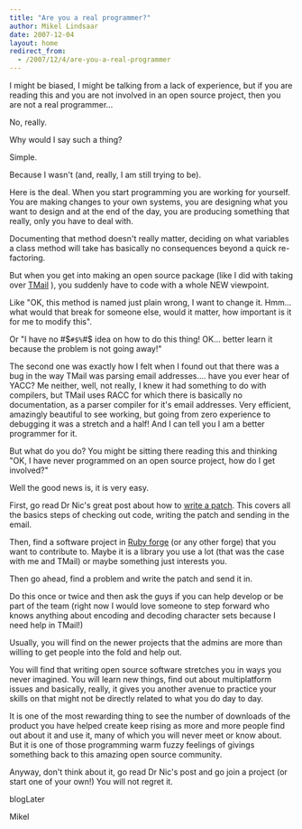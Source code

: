 ```yaml
---
title: "Are you a real programmer?"
author: Mikel Lindsaar
date: 2007-12-04
layout: home
redirect_from:
  - /2007/12/4/are-you-a-real-programmer
---
```

I might be biased, I might be talking from a lack of experience, but if
you are reading this and you are not involved in an open source project,
then you are not a real programmer...

No, really.

Why would I say such a thing?

Simple.

Because I wasn't (and, really, I am still trying to be).

Here is the deal. When you start programming you are working for
yourself. You are making changes to your own systems, you are designing
what you want to design and at the end of the day, you are producing
something that really, only you have to deal with.

Documenting that method doesn't really matter, deciding on what
variables a class method will take has basically no consequences beyond
a quick re-factoring.

But when you get into making an open source package (like I did with
taking over [TMail](http://tmail.rubyforge.org/) ), you suddenly have to
code with a whole NEW viewpoint.

Like "OK, this method is named just plain wrong, I want to change it.
Hmm... what would that break for someone else, would it matter, how
important is it for me to modify this".

Or "I have no #\$`#$%`#\$ idea on how to do this thing! OK... better
learn it because the problem is not going away!"

The second one was exactly how I felt when I found out that there was a
bug in the way TMail was parsing email addresses.... have you ever hear
of YACC? Me neither, well, not really, I knew it had something to do
with compilers, but TMail uses RACC for which there is basically no
documentation, as a parser compiler for it's email addresses. Very
efficient, amazingly beautiful to see working, but going from zero
experience to debugging it was a stretch and a half! And I can tell you
I am a better programmer for it.

But what do you do? You might be sitting there reading this and thinking
"OK, I have never programmed on an open source project, how do I get
involved?"

Well the good news is, it is very easy.

First, go read Dr Nic's great post about how to [write a
patch](http://drnicwilliams.com/2007/06/01/8-steps-for-fixing-other-peoples-code/).
This covers all the basics steps of checking out code, writing the patch
and sending in the email.

Then, find a software project in [Ruby forge](http://www.rubyforge.org/)
(or any other forge) that you want to contribute to. Maybe it is a
library you use a lot (that was the case with me and TMail) or maybe
something just interests you.

Then go ahead, find a problem and write the patch and send it in.

Do this once or twice and then ask the guys if you can help develop or
be part of the team (right now I would love someone to step forward who
knows anything about encoding and decoding character sets because I need
help in TMail!)

Usually, you will find on the newer projects that the admins are more
than willing to get people into the fold and help out.

You will find that writing open source software stretches you in ways
you never imagined. You will learn new things, find out about
multiplatform issues and basically, really, it gives you another avenue
to practice your skills on that might not be directly related to what
you do day to day.

It is one of the most rewarding thing to see the number of downloads of
the product you have helped create keep rising as more and more people
find out about it and use it, many of which you will never meet or know
about. But it is one of those programming warm fuzzy feelings of givings
something back to this amazing open source community.

Anyway, don't think about it, go read Dr Nic's post and go join a
project (or start one of your own!) You will not regret it.

blogLater

Mikel

